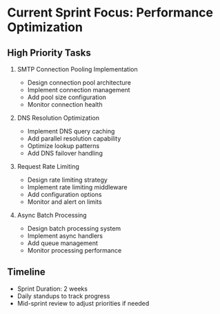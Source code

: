 # Current Sprint Focus: Performance Optimization

## High Priority Tasks
1. SMTP Connection Pooling Implementation
   - Design connection pool architecture
   - Implement connection management
   - Add pool size configuration
   - Monitor connection health

2. DNS Resolution Optimization
   - Implement DNS query caching
   - Add parallel resolution capability
   - Optimize lookup patterns
   - Add DNS failover handling

3. Request Rate Limiting
   - Design rate limiting strategy
   - Implement rate limiting middleware
   - Add configuration options
   - Monitor and alert on limits

4. Async Batch Processing
   - Design batch processing system
   - Implement async handlers
   - Add queue management
   - Monitor processing performance

## Timeline
- Sprint Duration: 2 weeks
- Daily standups to track progress
- Mid-sprint review to adjust priorities if needed